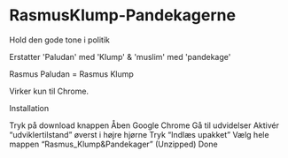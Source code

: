 # RasmusKlump-Pandekagerne
Hold den gode tone i politik

Erstatter 'Paludan' med 'Klump' & 'muslim' med 'pandekage'

Rasmus Paludan = Rasmus Klump

Virker kun til Chrome.



Installation

Tryk på download knappen
Åben Google Chrome
Gå til udvidelser
Aktivér “udviklertilstand” øverst i højre hjørne
Tryk “Indlæs upakket”
Vælg hele mappen “Rasmus_Klump&Pandekager” (Unzipped)
Done 
